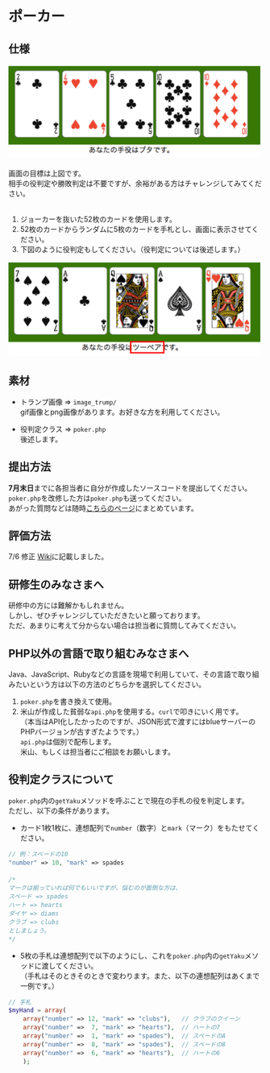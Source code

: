 # ポーカー
## 仕様
<img src="./for_wiki/window.png" width=500px ><br/>
<br />
画面の目標は上図です。<br />
相手の役判定や勝敗判定は不要ですが、余裕がある方はチャレンジしてみてください。<br />
<br />
1. ジョーカーを抜いた52枚のカードを使用します。<br />
2. 52枚のカードからランダムに5枚のカードを手札とし、画面に表示させてください。<br />
3. 下図のように役判定もしてください。（役判定については後述します。）<br />

<img src="./for_wiki/window_2.png" width=500px ><br/>

## 素材
* トランプ画像 => `image_trump/` <br />
gif画像とpng画像があります。お好きな方を利用してください。

* 役判定クラス => `poker.php` <br />
後述します。

## 提出方法
**7月末日**までに各担当者に自分が作成したソースコードを提出してください。<br />
`poker.php`を改修した方は`poker.php`も送ってください。<br />
あがった質問などは随時[こちらのページ](https://github.com/naoki85/poker/wiki/Q&A)にまとめています。

## 評価方法
7/6 修正
[Wiki](https://github.com/naoki85/poker/wiki)に記載しました。

## 研修生のみなさまへ
研修中の方には難解かもしれません。<br />
しかし、ぜひチャレンジしていただきたいと願っております。<br />
ただ、あまりに考えて分からない場合は担当者に質問してみてください。

## PHP以外の言語で取り組むみなさまへ
Java、JavaScript、Rubyなどの言語を現場で利用していて、その言語で取り組みたいという方は以下の方法のどちらかを選択してください。<br />
1. `poker.php`を書き換えて使用。<br />
2. 米山が作成した貧弱な`api.php`を使用する。`curl`で叩きにいく用です。<br />
（本当はAPI化したかったのですが、JSON形式で渡すにはblueサーバーのPHPバージョンが古すぎたようです。）<br />
`api.php`は個別で配布します。<br />
米山、もしくは担当者にご相談をお願いします。

## 役判定クラスについて
`poker.php`内の`getYaku`メソッドを呼ぶことで現在の手札の役を判定します。<br />
ただし、以下の条件があります。<br />
* カード1枚1枚に、連想配列で`number`（数字）と`mark`（マーク）をもたせてください。<br />

```php
// 例：スペードの10
"number" => 10, "mark" => spades

/*
マークは揃っていれば何でもいいですが、悩むのが面倒な方は、
スペード => spades
ハート	=> hearts
ダイヤ	=> diams
クラブ	=> clubs
としましょう。
*/
```

* 5枚の手札は連想配列で以下のようにし、これを`poker.php`内の`getYaku`メソッドに渡してください。<br />
（手札はそのときそのときで変わります。また、以下の連想配列はあくまで一例です。）

```php
// 手札
$myHand = array(
	array("number" => 12, "mark" => "clubs"),	// クラブのクイーン
	array("number" =>  7, "mark" => "hearts"),	// ハートの7
	array("number" =>  1, "mark" => "spades"),	// スペードのA
	array("number" =>  8, "mark" => "spades"),	// スペードの8
	array("number" =>  6, "mark" => "hearts"),	// ハートの6
	);
```